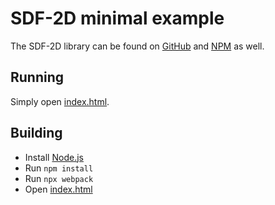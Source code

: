 # SDF-2D minimal example

The SDF-2D library can be found on [GitHub](https://github.com/schmelczerandras/sdf-2d) and [NPM](https://www.npmjs.com/package/sdf-2d) as well.

## Running

Simply open [index.html](dist/index.html).

## Building

- Install [Node.js](https://nodejs.org/en/)
- Run `npm install`
- Run `npx webpack`
- Open [index.html](dist/index.html)
